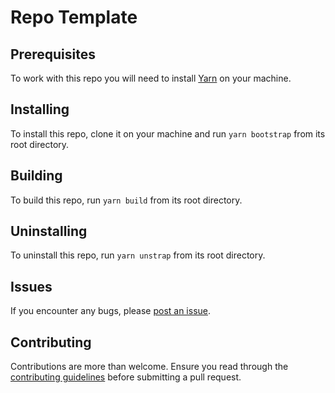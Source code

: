 # Repo Template

## Prerequisites

To work with this repo you will need to install [Yarn](https://yarnpkg.com/getting-started/install) on your machine.

## Installing

To install this repo, clone it on your machine and run `yarn bootstrap` from its root directory.

## Building

To build this repo, run `yarn build` from its root directory.

## Uninstalling

To uninstall this repo, run `yarn unstrap` from its root directory.

## Issues

If you encounter any bugs, please [post an issue](https://github.com/your-username/your-package/issues/new).

## Contributing

Contributions are more than welcome. Ensure you read through the [contributing guidelines](https://github.com/your-username/your-package/blob/main/CONTRIBUTING.md) before submitting a pull request.
